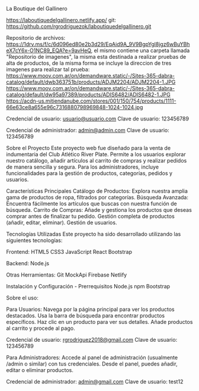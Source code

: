 
 La Boutique del Gallinero

https://laboutiquedelgallinero.netlify.app/
git: https://github.com/rgrodriguezok/laboutiquedelgallinero.git

Repositorio de archivos:  https://1drv.ms/f/c/6d096ed80e2b3d29/EqAid9A_9V9BgpYgl8jgz6wBuYBheX7cY6x-O1NC89_EQA?e=9avHeQ, el mismo contiene una carpeta llamada "Repositorio de imagenes", la misma esta destinada a realizar pruebas de alta de productos, de la misma forma se incluye la direccion de tres imagenes para realizar tal prueba: 
https://www.moov.com.ar/on/demandware.static/-/Sites-365-dabra-catalog/default/dwb363751b/products/ADJM2204/ADJM2204-1.JPG
https://www.moov.com.ar/on/demandware.static/-/Sites-365-dabra-catalog/default/dw95a97389/products/ADIS6482/ADIS6482-1.JPG
https://acdn-us.mitiendanube.com/stores/001/150/754/products/1111-66e63ce8a655e96c7316880798969848-1024-1024.jpg

Credencial de usuario: usuario@usuario.com
Clave de usuario: 123456789

Credencial de administrador: admin@admin.com
Clave de usuario: 123456789

Sobre el Proyecto
Este proyecto web fue diseñado  para la venta de indumentaria del Club Atlético River Plate. Permite a los usuarios explorar nuestro catálogo, añadir artículos al carrito de compras y realizar pedidos de manera sencilla y segura. Para los administradores, incluye funcionalidades para la gestión de productos, categorías, pedidos y usuarios.

Características Principales
Catálogo de Productos: Explora nuestra amplia gama de productos de ropa, filtrados por categorías.
Búsqueda Avanzada: Encuentra fácilmente los artículos que buscas con nuestra función de búsqueda.
Carrito de Compras: Añade y gestiona los productos que deseas comprar antes de finalizar tu pedido.
Gestión completa de productos (añadir, editar, eliminar).
Gestión de usuarios.



Tecnologías Utilizadas
Este proyecto ha sido desarrollado utilizando las siguientes tecnologías:

Frontend:
HTML5
CSS3
JavaScript
React
Bootstrap

Backend:
Node.js

Otras Herramientas:
Git
MockApi
Firebase
Netlify


Instalación y Configuración - Prerrequisitos
Node.js
npm
Bootstrap




Sobre el uso:

Para Usuarios:
Navega por la página principal para ver los productos destacados.
Usa la barra de búsqueda para encontrar productos específicos.
Haz clic en un producto para ver sus detalles.
Añade productos al carrito y procede al pago.

Credencial de usuario: rgrodriguez2018@gmail.com
Clave de usuario: 123456789



Para Administradores:
Accede al panel de administración (usualmente /admin o similar) con tus credenciales.
Desde el panel, puedes añadir, editar o eliminar productos.

Credencial de administrador: admin@gmail.com
Clave de usuario: test12
